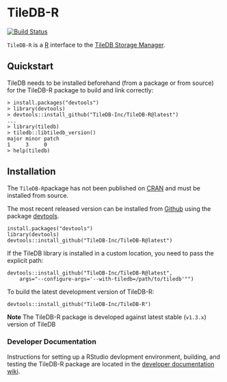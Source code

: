 # TileDB-R

[![Build Status](https://travis-ci.org/TileDB-Inc/TileDB-R.svg?branch=master)](https://travis-ci.org/TileDB-Inc/TileDB-R)

`TileDB-R` is a [R](https://www.r-project.org/) interface to the [TileDB Storage Manager](http://tiledb.io). 

## Quickstart

TileDB needs to be installed beforehand (from a package or from source)
for the TileDB-R package to build and link correctly:
  
    > install.packages("devtools")
    > library(devtools)
    > devtools::install_github("TileDB-Inc/TileDB-R@latest")
    ...
    > library(tiledb)
    > tiledb::libtiledb_version()
    major minor patch
    1     3     0 
    > help(tiledb)

## Installation

The `TileDB-R`package has not been published on [CRAN](https://cran.r-project.org/web/packages/h5/index.html)
and must be installed from source.

The most recent released version can be installed from [Github](https://github.com/TileDB-Inc/TileDB-R) using the package [devtools](https://github.com/r-lib/devtools).
    
    install.packages("devtools") 
    library(devtools)
    devtools::install_github("TileDB-Inc/TileDB-R@latest")

If the TileDB library is installed in a custom location, you need to pass the explicit path:
  
    devtools::install_github("TileDB-Inc/TileDB-R@latest",
        args="--configure-args='--with-tiledb=/path/to/tiledb'"")

To build the latest development version of TileDB-R:

    devtools::install_github("TileDB-Inc/TileDB-R")
    
**Note** The TileDB-R package is developed against latest stable (`v1.3.x`) version of TileDB 
    
### Developer Documentation

Instructions for setting up a RStudio devlopment environment, building, and testing the TileDB-R package are located in the [developer documentation wiki](https://github.com/TileDB-Inc/TileDB-R/wiki).